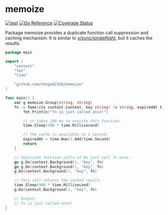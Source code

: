 # memoize

[![test](https://github.com/shogo82148/memoize/actions/workflows/test.yml/badge.svg)](https://github.com/shogo82148/memoize/actions/workflows/test.yml)
[![Go Reference](https://pkg.go.dev/badge/github.com/shogo82148/memoize.svg)](https://pkg.go.dev/github.com/shogo82148/memoize)
[![Coverage Status](https://coveralls.io/repos/github/shogo82148/memoize/badge.svg?branch=main)](https://coveralls.io/github/shogo82148/memoize?branch=main)

Package memoize provides a duplicate function call suppression and caching mechanism.
It is similar to [x/sync/singleflight](https://pkg.go.dev/golang.org/x/sync/singleflight), but it caches the results.

```go
package main

import (
	"context"
	"fmt"
	"time"

	"github.com/shogo82148/memoize"
)

func main() {
    var g memoize.Group[string, string]
    fn := func(ctx context.Context, key string) (v string, expiredAt time.Time, err error) {
        fmt.Println("fn is just called once!")

        // it takes 100 ms to execute this function.
        time.Sleep(100 * time.Millisecond)

        // the cache is available in 1 second.
        expiredAt = time.Now().Add(time.Second)
        return
    }

    // duplicate function calls of Do just call fn once.
    go g.Do(context.Background(), "key", fn)
    go g.Do(context.Background(), "key", fn)
    g.Do(context.Background(), "key", fn)

    // this call returns the cached result.
    time.Sleep(900 * time.Millisecond)
    g.Do(context.Background(), "key", fn)

    // Output:
    // fn is just called once!
}
```
